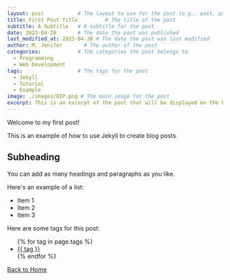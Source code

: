 ```yaml
---
layout: post           # The layout to use for the post (e.g., post, page)
title: First Post Title         # The title of the post
subtitle: A Subtitle   # A subtitle for the post
date: 2023-04-28       # The date the post was published
last_modified_at: 2023-04-28 # The date the post was last modified
author: M. Jenifer       # The author of the post
categories:            # The categories the post belongs to
  - Programming
  - Web Development
tags:                  # The tags for the post
  - Jekyll
  - Tutorial
  - Example
image: ./images/OIP.png # The main image for the post
excerpt: This is an excerpt of the post that will be displayed on the homepage # The excerpt for the post
---
```


<p>Welcome to my first post!</p>

<p>This is an example of how to use Jekyll to create blog posts.</p>

<h2>Subheading</h2>

<p>You can add as many headings and paragraphs as you like.</p>

<p>Here's an example of a list:</p>

<ul>
  <li>Item 1</li>
  <li>Item 2</li>
  <li>Item 3</li>
</ul>

<p>Here are some tags for this post:</p>
<ul>
{% for tag in page.tags %}
  <li><a href="/tags/{{ tag }}/">{{ tag }}</a></li>
{% endfor %}
</ul>

<p><a href="/">Back to Home</a></p>
